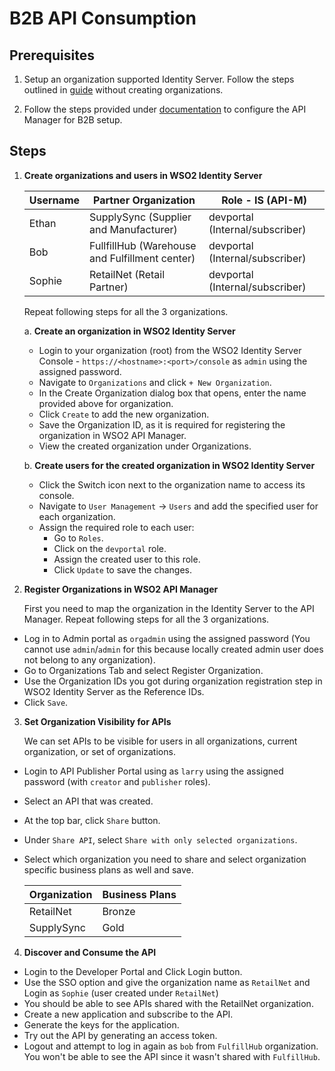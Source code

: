 # B2B API Consumption

## Prerequisites

1. Setup an organization supported Identity Server. Follow the steps outlined in [guide](https://apim.docs.wso2.com/en/4.5.0/design/b2b-api-management/setup-identity-server/) without creating organizations.

2. Follow the steps provided under  [documentation](https://apim.docs.wso2.com/en/4.5.0/design/b2b-api-management/api-consumption/#set-up-wso2-api-manager) to configure the API Manager for B2B setup.

## Steps

1. **Create organizations and users in WSO2 Identity Server**


    | **Username** | **Partner Organization**                        | **Role - IS (API-M)**           |
    |--------------|-------------------------------------------------|---------------------------------|
    | Ethan        | SupplySync  (Supplier and Manufacturer)         | devportal (Internal/subscriber) |
    | Bob          | FullfillHub  (Warehouse and Fulfillment center) | devportal (Internal/subscriber) |
    | Sophie       | RetailNet (Retail Partner)                      | devportal (Internal/subscriber) |

    Repeat following steps for all the 3 organizations.

    a. **Create an organization in WSO2 Identity Server**

    - Login to your organization (root) from the WSO2 Identity Server Console - `https://<hostname>:<port>/console` as `admin` using the assigned password.
    - Navigate to `Organizations` and click `+ New Organization`.
    - In the Create Organization dialog box that opens, enter the name provided above for organization.
    - Click `Create` to add the new organization.
    - Save the Organization ID, as it is required for registering the organization in WSO2 API Manager.
    - View the created organization under Organizations.

    b. **Create users for the created organization in WSO2 Identity Server**

    - Click the Switch icon next to the organization name to access its console.
    - Navigate to `User Management` → `Users` and add the specified user for each organization.
    - Assign the required role to each user:
        - Go to `Roles`.
        - Click on the `devportal` role.
        - Assign the created user to this role.
        - Click `Update` to save the changes.

2. **Register Organizations in WSO2 API Manager**

    First you need to map the organization in the Identity Server to the API Manager. Repeat following steps for all the 3 organizations.

- Log in to Admin portal as `orgadmin` using the assigned password (You cannot use `admin`/`admin` for this because locally created admin user does not belong to any organization).
- Go to Organizations Tab and select Register Organization. 
- Use the Organization IDs you got during organization registration step in WSO2 Identity Server as the Reference IDs.
- Click `Save`.

3. **Set Organization Visibility for APIs**

    We can set APIs to be visible for users in all organizations, current organization, or set of organizations.

- Login to API Publisher Portal using as `larry` using the assigned password (with `creator` and `publisher` roles).
- Select an API that was created.
- At the top bar, click `Share` button.
- Under `Share API`, select `Share with only selected organizations`.
- Select which organization you need to share and select organization specific business plans as well and save.

    | **Organization** | **Business Plans** |
    |------------------|--------------------|
    | RetailNet        | Bronze             |
    | SupplySync       | Gold               |

4. **Discover and Consume the API**

- Login to the Developer Portal and Click Login button.
- Use the SSO option and give the organization name as `RetailNet` and Login as `Sophie` (user created under `RetailNet`)
- You should be able to see APIs shared with the RetailNet organization.
- Create a new application and subscribe to the API.
- Generate the keys for the application.
- Try out the API by generating an access token.
- Logout and attempt to log in again as `bob` from `FulfillHub` organization. You won't be able to see the API since it wasn't shared with `FulfillHub`.
